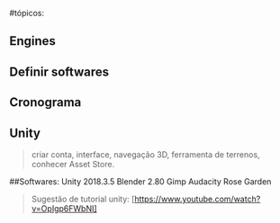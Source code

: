 #tópicos:

## Engines

## Definir softwares

## Cronograma

## Unity
> criar conta, interface, navegação 3D, ferramenta de terrenos, conhecer Asset Store.

##Softwares:
Unity 2018.3.5
Blender 2.80
Gimp
Audacity
Rose Garden

>Sugestão de tutorial unity:
[https://www.youtube.com/watch?v=OpIgp6FWbNI]